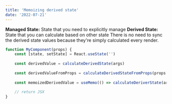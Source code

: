 ```yaml
---
title: 'Memoizing derived state'
date: '2022-07-21'
---
```


**Managed State:** State that you need to explicitly manage
**Derived State:** State that you can calculate based on other state
There is no need to sync the derived state values because they're simply calculated every render.

```javascript
function MyComponent(props) {
    const [state, setState] = React.useState('')
    
    const derivedValue = calculateDerivedState(args)
    
    const derivedValueFromProps = calculateDerivedStateFromProps(props.value)
    
    const memoizedDerivedValue = useMemo(() => calculateDeriverState(args), [args])
    
    // return JSX
}
```
